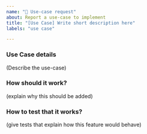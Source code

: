 ```yaml
---
name: "🌟 Use-case request"
about: Report a use-case to implement
title: "[Use Case] Write short description here"
labels: "use case"

---
```


### Use Case details
(Describe the use-case)

### How should it work?
(explain why this should be added)

### How to test that it works?
(give tests that explain how this feature would behave)
